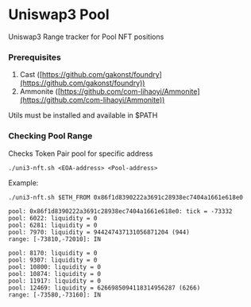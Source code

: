 #  Uniswap3 Pool

Uniswap3 Range tracker for Pool NFT positions

### Prerequisites

1. Cast ([https://github.com/gakonst/foundry](https://github.com/gakonst/foundry))
2. Ammonite ([https://github.com/com-lihaoyi/Ammonite](https://github.com/com-lihaoyi/Ammonite))

Utils must be installed and available in $PATH

### Checking Pool Range

Checks Token Pair pool for specific address

```
./uni3-nft.sh <EOA-address> <Pool-address>
```

Example:
```
./uni3-nft.sh $ETH_FROM 0x86f1d8390222a3691c28938ec7404a1661e618e0

pool: 0x86f1d8390222a3691c28938ec7404a1661e618e0: tick = -73332
pool: 6022: liquidity = 0
pool: 6281: liquidity = 0
pool: 7970: liquidity = 944247437131056871204 (944)
range: [-73810,-72010]: IN

pool: 8170: liquidity = 0
pool: 9307: liquidity = 0
pool: 10800: liquidity = 0
pool: 10874: liquidity = 0
pool: 11917: liquidity = 0
pool: 12469: liquidity = 6266985094118314956287 (6266)
range: [-73580,-73160]: IN
```




 
